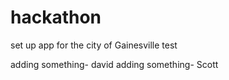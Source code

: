 hackathon
=========

set up app for the city of Gainesville
test

adding something- david
adding something- Scott